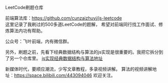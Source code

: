 LeetCode刷题仓库

前端算法库：https://github.com/cunzaizhuyi/js-leetcode  
这里记录了我刷过的500多道LeetCode的题解，
希望对前端同行找工作面试、修炼算法内功有帮助。

公众号：飞叶前端，内有微信群。



另外，刷题之前，先看下经典数据结构与算法的js实现是很重要的。我把它拆分到了另一个仓库里。
[js实现经典数据结构与算法地址](https://github.com/cunzaizhuyi/ds-algorithm)


新媒体时代，要顺应潮流，少写文章教程，多录视频讲解。
算法的视频讲解地址：https://space.bilibili.com/443094046
欢迎关注。


